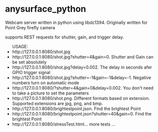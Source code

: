 anysurface_python
=================

Webcam server written in python using libdc1394. 
Originally written for Point Grey firefly camera

supports REST requests for shutter, gain, and trigger delay.

<ul>
USAGE:
<li>http://127.0.0.1:8080/shot.jpg</li>
<li>http://127.0.0.1:8080/shot.jpg?shutter=4&gain=0. Shutter and Gain can be set absolutely</li>
<li>http://127.0.0.1:8080/shot.jpg?delay=0.002. The delay in seconds afer GPIO trigger signal</li>
<li>http://127.0.0.1:8080/shot.jpg?shutter=-1&gain=-1&delay=-1. Negative numbers turn on automatic mode</li>
<li>http://127.0.0.1:8080/?shutter=4&gain=0&delay=0.002. You don't need to take a picture to set the parameters</li>
<li>http://127.0.0.1:8080/shot.png. Different formats based on extension. Supported extensions are jpg, png, and bmp.</li>
<li>http://127.0.0.1:8080/brightestpoint.json. Find the brightest Point</li>
<li>http://127.0.0.1:8080/brightestpoint.json?shutter=40&gain=0. Find the brightest Point</li>
<li>http://127.0.0.1:8080/stressTest.html... more tests ...</li>
</ul>
